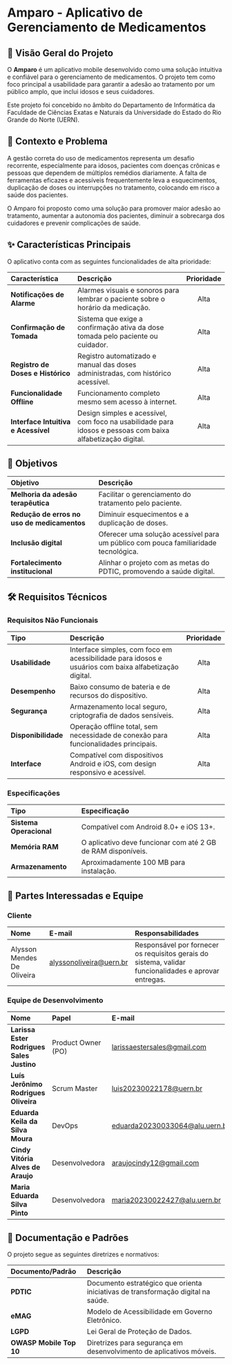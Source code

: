 # Amparo - Aplicativo de Gerenciamento de Medicamentos

## 📖 Visão Geral do Projeto

O **Amparo** é um aplicativo mobile desenvolvido como uma solução intuitiva e confiável para o gerenciamento de medicamentos. O projeto tem como foco principal a usabilidade para garantir a adesão ao tratamento por um público amplo, que inclui idosos e seus cuidadores.

Este projeto foi concebido no âmbito do Departamento de Informática da Faculdade de Ciências Exatas e Naturais da Universidade do Estado do Rio Grande do Norte (UERN).

## 🎯 Contexto e Problema

A gestão correta do uso de medicamentos representa um desafio recorrente, especialmente para idosos, pacientes com doenças crônicas e pessoas que dependem de múltiplos remédios diariamente. A falta de ferramentas eficazes e acessíveis frequentemente leva a esquecimentos, duplicação de doses ou interrupções no tratamento, colocando em risco a saúde dos pacientes.

O Amparo foi proposto como uma solução para promover maior adesão ao tratamento, aumentar a autonomia dos pacientes, diminuir a sobrecarga dos cuidadores e prevenir complicações de saúde.

## ✨ Características Principais

O aplicativo conta com as seguintes funcionalidades de alta prioridade:

| Característica | Descrição | Prioridade |
| :--- | :--- | :---: |
| **Notificações de Alarme** | Alarmes visuais e sonoros para lembrar o paciente sobre o horário da medicação. | Alta  |
| **Confirmação de Tomada** | Sistema que exige a confirmação ativa da dose tomada pelo paciente ou cuidador. | Alta  |
| **Registro de Doses e Histórico** | Registro automatizado e manual das doses administradas, com histórico acessível. | Alta  |
| **Funcionalidade Offline** | Funcionamento completo mesmo sem acesso à internet. | Alta  |
| **Interface Intuitiva e Acessível** | Design simples e acessível, com foco na usabilidade para idosos e pessoas com baixa alfabetização digital. | Alta  |

## 🚀 Objetivos

| Objetivo | Descrição |
| :--- | :--- |
| **Melhoria da adesão terapêutica** | Facilitar o gerenciamento do tratamento pelo paciente. |
| **Redução de erros no uso de medicamentos**| Diminuir esquecimentos e a duplicação de doses. |
| **Inclusão digital** | Oferecer uma solução acessível para um público com pouca familiaridade tecnológica. |
| **Fortalecimento institucional** | Alinhar o projeto com as metas do PDTIC, promovendo a saúde digital. |

## 🛠️ Requisitos Técnicos

### Requisitos Não Funcionais

| Tipo | Descrição | Prioridade |
| :--- | :--- | :---: |
| **Usabilidade** | Interface simples, com foco em acessibilidade para idosos e usuários com baixa alfabetização digital. | Alta  |
| **Desempenho** | Baixo consumo de bateria e de recursos do dispositivo. | Alta  |
| **Segurança** | Armazenamento local seguro, criptografia de dados sensíveis. | Alta  |
| **Disponibilidade** | Operação offline total, sem necessidade de conexão para funcionalidades principais. | Alta  |
| **Interface** | Compatível com dispositivos Android e iOS, com design responsivo e acessível. | Alta  |

### Especificações

| Tipo | Especificação |
| :--- | :--- |
| **Sistema Operacional** | Compatível com Android 8.0+ e iOS 13+. |
| **Memória RAM** | O aplicativo deve funcionar com até 2 GB de RAM disponíveis. |
| **Armazenamento** | Aproximadamente 100 MB para instalação. |

## 👥 Partes Interessadas e Equipe

### Cliente

| Nome | E-mail | Responsabilidades |
| :--- | :--- | :--- |
| Alysson Mendes De Oliveira | alyssonoliveira@uern.br  | Responsável por fornecer os requisitos gerais do sistema, validar funcionalidades e aprovar entregas. |

### Equipe de Desenvolvimento

| Nome | Papel | E-mail |
| :--- | :--- | :--- |
| **Larissa Ester Rodrigues Sales Justino** | Product Owner (PO) | larissaestersales@gmail.com  |
| **Luís Jerônimo Rodrigues Oliveira** | Scrum Master | luis20230022178@uern.br  |
| **Eduarda Keila da Silva Moura** | DevOps | eduarda20230033064@alu.uern.br  |
| **Cindy Vitória Alves de Araujo** | Desenvolvedora | araujocindy12@gmail.com  |
| **Maria Eduarda Silva Pinto** | Desenvolvedora | maria20230022427@alu.uern.br  |

## 📜 Documentação e Padrões

O projeto segue as seguintes diretrizes e normativos:

| Documento/Padrão | Descrição |
| :--- | :--- |
| **PDTIC** | Documento estratégico que orienta iniciativas de transformação digital na saúde. |
| **eMAG** | Modelo de Acessibilidade em Governo Eletrônico. |
| **LGPD** | Lei Geral de Proteção de Dados. |
| **OWASP Mobile Top 10** | Diretrizes para segurança em desenvolvimento de aplicativos móveis. |